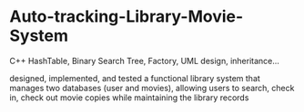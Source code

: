# Auto-tracking-Library-Movie-System
C++ HashTable, Binary Search Tree, Factory, UML design, inheritance...

designed, implemented, and tested a functional library system that manages two databases (user and movies), 
allowing users to search, check in, check out movie copies while maintaining the library records 

